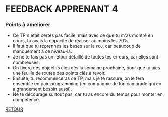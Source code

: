 # FEEDBACK APPRENANT 4

### Points à améliorer

- Ce TP n'était certes pas facile, mais avec ce que tu m'as montré en cours, tu avais la capacité de réaliser au moins les 70%.
- Il faut que tu reprennes les bases sur la `POO`, car beaucoup de manquement à ce niveau-là.
- Je ne te fais pas un retour détaillé de toutes tes erreurs, car elles sont nombreuses.
- On fixera des objectifs clés dès la semaine prochaine, pour que tu aies une feuille de routes des points clés à revoir.
- Ensuite, tu recommenceras ce TP, mais je te rassure, on le fera ensemble en pair-programming (en compagnie de ton camarade qui en a grandement besoin aussi).
- Ne te décourage surtout pas, car tu as encore du temps pour monter en compétence.

[RETOUR](/README.md)